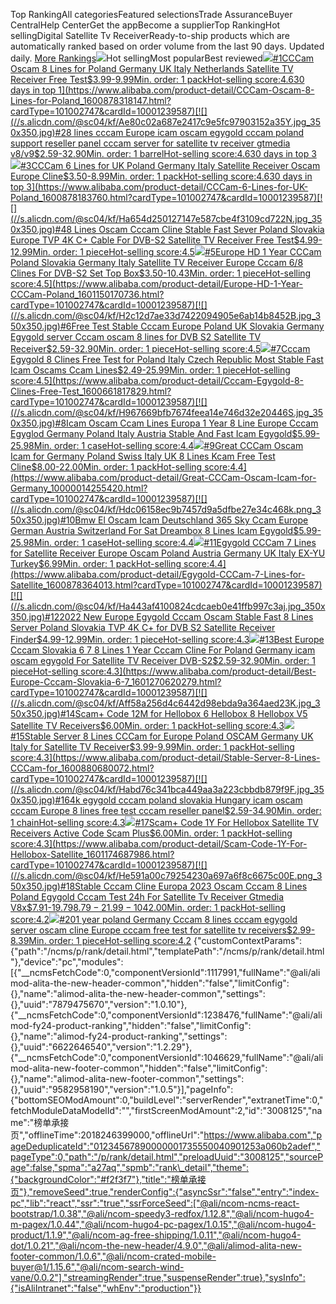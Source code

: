 Top RankingAll categoriesFeatured selectionsTrade AssuranceBuyer CentralHelp CenterGet the appBecome a supplierTop RankingHot sellingDigital Satellite Tv ReceiverReady-to-ship products which are automatically ranked based on order volume from the last 90 days. Updated daily. [More Rankings](https://sale.alibaba.com/p/rank/index.html?wx_navbar_transparent=true&path=/p/rank/index.html&ncms_spm=a27aq.21715648a27aq)![](//s.alicdn.com/@img/imgextra/i3/O1CN01DOv2KH1gQL6mEQ25X_!!6000000004136-0-tps-398-308.jpg)Hot sellingMost popularBest reviewed[![](//s.alicdn.com/@sc04/kf/H52cc16a8224c47baa0c4db3528802ccep.jpg_350x350.jpg)#1CCCam Oscam 8 Lines for Poland Germany UK Italy Netherlands Satellite TV Receiver Free Test$3.99-9.99Min. order: 1 packHot-selling score:4.630 days in top 1](https://www.alibaba.com/product-detail/CCCam-Oscam-8-Lines-for-Poland_1600878318147.html?cardType=101002747&cardId=10001239587)[![](//s.alicdn.com/@sc04/kf/Ae80c02a687e2417c9e5fc97903152a35Y.jpg_350x350.jpg)#28 lines cccam Europe icam oscam egygold cccam poland support reseller panel cccam server for satellite tv receiver gtmedia v8/v9$2.59-32.90Min. order: 1 barrelHot-selling score:4.630 days in top 3](https://www.alibaba.com/product-detail/8-lines-cccam-Europe-icam-oscam_10000017364044.html?cardType=101002747&cardId=10001239587)[![](//s.alicdn.com/@sc04/kf/H0ba6b9d602514c78a2743666b2f3814e6.jpg_350x350.jpg)#3CCCam 6 Lines for UK Poland Germany Italy Satellite Receiver Oscam Europe Cline$3.50-8.99Min. order: 1 packHot-selling score:4.630 days in top 3](https://www.alibaba.com/product-detail/CCCam-6-Lines-for-UK-Poland_1600878183760.html?cardType=101002747&cardId=10001239587)[![](//s.alicdn.com/@sc04/kf/Ha654d250127147e587cbe4f3109cd722N.jpg_350x350.jpg)#48 Lines Oscam Cccam Cline Stable Fast Sever Poland Slovakia Europe TVP 4K C+ Cable For DVB-S2 Satellite TV Receiver Free Test$4.99-12.99Min. order: 1 pieceHot-selling score:4.5](https://www.alibaba.com/product-detail/8-Lines-Oscam-Cccam-Cline-Stable_1600451135351.html?cardType=101002747&cardId=10001239587)[![](//s.alicdn.com/@sc04/kf/H3f56ec6a1f524dcca9161e9979ee8c92c.jpg_350x350.jpg)#5Europe HD 1 Year CCCam Poland Slovakia Germany Italy Satellite TV Receiver Europe Cccam 6/8 Clines For DVB-S2 Set Top Box$3.50-10.43Min. order: 1 pieceHot-selling score:4.5](https://www.alibaba.com/product-detail/Europe-HD-1-Year-CCCam-Poland_1601150170736.html?cardType=101002747&cardId=10001239587)[![](//s.alicdn.com/@sc04/kf/H2c12d7ae33d7422094905e6ab14b8452B.jpg_350x350.jpg)#6Free Test Stable Cccam Europe Poland UK Slovakia Germany Egygold server Cccam oscam 8 lines for DVB S2 Satellite TV Receiver$2.59-32.90Min. order: 1 pieceHot-selling score:4.5](https://www.alibaba.com/product-detail/Free-Test-Stable-Cccam-Europe-Poland_1601132609688.html?cardType=101002747&cardId=10001239587)[![](//s.alicdn.com/@sc04/kf/H96b413551557468993acfe2107ca6ecaK.jpg_350x350.jpg)#7Cccam Egygold 8 Clines Free Test for Poland Italy Czech Republic Most Stable Fast Icam Oscams Ccam Lines$2.49-25.99Min. order: 1 pieceHot-selling score:4.5](https://www.alibaba.com/product-detail/Cccam-Egygold-8-Clines-Free-Test_1600661817829.html?cardType=101002747&cardId=10001239587)[![](//s.alicdn.com/@sc04/kf/H967669bfb7674feea14e746d32e20446S.jpg_350x350.jpg)#8Icam Oscam Ccam Lines Europa 1 Year 8 Line Europe Cccam Egyglod Germany Poland Italy Austria Stable And Fast Icam Egygold$5.99-25.98Min. order: 1 caseHot-selling score:4.4](https://www.alibaba.com/product-detail/Icam-Oscam-Ccam-Lines-Europa-1_1600672373576.html?cardType=101002747&cardId=10001239587)[![](//s.alicdn.com/@sc04/kf/Hc0c244b1533047a7b5564bc4a1d8b327J.jpg_350x350.jpg)#9Great CCCam Oscam Icam for Germany Poland Swiss Italy UK 8 Lines Kcam Free Test Cline$8.00-22.00Min. order: 1 packHot-selling score:4.4](https://www.alibaba.com/product-detail/Great-CCCam-Oscam-Icam-for-Germany_10000014255420.html?cardType=101002747&cardId=10001239587)[![](//s.alicdn.com/@sc04/kf/Hdc06158ec9b7457d9a5dfbe27e34c468k.png_350x350.jpg)#10Bmw El Oscam Icam Deutschland 365 Sky Ccam Europe German Austria Switzerland For Sat Dreambox 8 Lines Icam Egygold$5.99-25.98Min. order: 1 caseHot-selling score:4.4](https://www.alibaba.com/product-detail/Bmw-El-Oscam-Icam-Deutschland-365_1600977230169.html?cardType=101002747&cardId=10001239587)[![](//s.alicdn.com/@sc04/kf/H76f8f8e22d34470a95c9de1cb6c43fd6j.jpg_350x350.jpg)#11Egygold CCCam 7 Lines for Satellite Receiver Europe Oscam Poland Austria Germany UK Italy EX-YU Turkey$6.99Min. order: 1 packHot-selling score:4.4](https://www.alibaba.com/product-detail/Egygold-CCCam-7-Lines-for-Satellite_1600878364013.html?cardType=101002747&cardId=10001239587)[![](//s.alicdn.com/@sc04/kf/Ha443af4100824cdcaeb0e41ffb997c3aj.jpg_350x350.jpg)#122022 New Europe Egygold Cccam Oscam Stable Fast 8 Lines Server Poland Slovakia TVP 4K C+ for DVB S2 Satellite Receiver Finder$4.99-12.99Min. order: 1 pieceHot-selling score:4.3](https://www.alibaba.com/product-detail/2022-New-Europe-Egygold-Cccam-Oscam_1600448883056.html?cardType=101002747&cardId=10001239587)[![](//s.alicdn.com/@sc04/kf/H9447e8724faa4588ba4f5d69cdf35be2J.jpg_350x350.jpg)#13Best Europe Cccam Slovakia 6 7 8 Lines 1 Year Cccam Cline For Poland Germany icam oscam egygold For Satellite TV Receiver DVB-S2$2.59-32.90Min. order: 1 pieceHot-selling score:4.3](https://www.alibaba.com/product-detail/Best-Europe-Cccam-Slovakia-6-7_1601270620279.html?cardType=101002747&cardId=10001239587)[![](//s.alicdn.com/@sc04/kf/Aff58a256d4c6442d98ebda9a364aed23K.jpg_350x350.jpg)#14Scam+ Code 12M for Hellobox 6 Hellobox 8 Hellobox V5 Satellite TV Receivers$6.00Min. order: 1 packHot-selling score:4.3](https://www.alibaba.com/product-detail/Scam-Code-12M-for-Hellobox-6_1600785910488.html?cardType=101002747&cardId=10001239587)[![](//s.alicdn.com/@sc04/kf/H4818e533513440a2a74eeb8282b7d6b80.jpg_350x350.jpg)#15Stable Server 8 Lines CCCam for Europe Poland OSCAM Germany UK Italy for Satellite TV Receiver$3.99-9.99Min. order: 1 packHot-selling score:4.3](https://www.alibaba.com/product-detail/Stable-Server-8-Lines-CCCam-for_1600880680072.html?cardType=101002747&cardId=10001239587)[![](//s.alicdn.com/@sc04/kf/Habd76c341bca449aa3a223cbbdb879f9F.jpg_350x350.jpg)#164k egygold cccam poland slovakia Hungary icam oscam cccam Europe 8 lines free test cccam reseller panel$2.59-34.90Min. order: 1 chainHot-selling score:4.3](https://www.alibaba.com/product-detail/4k-egygold-cccam-poland-slovakia-Hungary_10000017700089.html?cardType=101002747&cardId=10001239587)[![](//s.alicdn.com/@sc04/kf/S394669aaabb643cd97b530170131782eR.jpg_350x350.jpg)#17Scam+ Code 1Y For Hellobox Satellite TV Receivers Active Code Scam Plus$6.00Min. order: 1 packHot-selling score:4.3](https://www.alibaba.com/product-detail/Scam-Code-1Y-For-Hellobox-Satellite_1601174687986.html?cardType=101002747&cardId=10001239587)[![](//s.alicdn.com/@sc04/kf/He591a00c79254230a697a6f8c6675c00E.png_350x350.jpg)#18Stable Cccam Cline Europa 2023 Oscam Cccam 8 Lines Poland Egygold Cccam Test 24h For Satellite Tv Receiver Gtmedia V8x$7.91-19.79$8.79-21.99-10%Min. order: 1 bagHot-selling score:4.3](https://www.alibaba.com/product-detail/Stable-Cccam-Cline-Europa-2023-Oscam_1600958813962.html?cardType=101002747&cardId=10001239587)[![](//s.alicdn.com/@sc04/kf/H8decafe135354352b9391a2003f7cd5eD.jpg_350x350.jpg)#19GTMEDIA Mars Europe Code One Year Stable CCCam Server For GTMEDIA V8X V9 Prime V7 Pro V8 UHD$42.00Min. order: 1 packHot-selling score:4.2](https://www.alibaba.com/product-detail/GTMEDIA-Mars-Europe-Code-One-Year_1600612200281.html?cardType=101002747&cardId=10001239587)[![](//s.alicdn.com/@sc04/kf/H767168a575ab409f9f53949555de85160.jpg_350x350.jpg)#201 year poland Germany Cccam 8 lines cccam egygold server oscam cline Europe cccam free test for satellite tv receivers$2.99-8.39Min. order: 1 pieceHot-selling score:4.2](https://www.alibaba.com/product-detail/1-year-poland-Germany-Cccam-8_1601185538001.html?cardType=101002747&cardId=10001239587) {"customContextParams":{"path":"/ncms/p/rank/detail.html","templatePath":"/ncms/p/rank/detail.html"},"device":"pc","modules":[{"\_\_ncmsFetchCode":0,"componentVersionId":1117991,"fullName":"@ali/alimod-alita-the-new-header-common","hidden":"false","limitConfig":{},"name":"alimod-alita-the-new-header-common","settings":{},"uuid":"7879475670","version":"1.0.10"},{"\_\_ncmsFetchCode":0,"componentVersionId":1238476,"fullName":"@ali/alimod-fy24-product-ranking","hidden":"false","limitConfig":{},"name":"alimod-fy24-product-ranking","settings":{},"uuid":"6622646540","version":"1.2.29"},{"\_\_ncmsFetchCode":0,"componentVersionId":1046629,"fullName":"@ali/alimod-alita-new-footer-common","hidden":"false","limitConfig":{},"name":"alimod-alita-new-footer-common","settings":{},"uuid":"9582958190","version":"1.0.5"}],"pageInfo":{"bottomSEOModAmount":0,"buildLevel":"serverRender","extranetTime":0,"fetchModuleDataModelId":"","firstScreenModAmount":2,"id":"3008125","name":"榜单承接页","offlineTime":2018246399000,"offlineUrl":"https://www.alibaba.com","pageDeduplicateId":"01234567890000001735550040901253a060b2adef","pageType":0,"path":"/p/rank/detail.html","preloadUuid":"3008125","sourcePage":false,"spma":"a27aq","spmb":"rank\_detail","theme":{"backgroundColor":"#f2f3f7"},"title":"榜单承接页"},"removeSeed":true,"renderConfig":{"asyncSsr":"false","entry":"index-pc","lib":"react","ssr":"true","ssrForceSeed":["@ali/ncom-ncms-react-bootstrap/1.0.38","@ali/ncom-speedy3-redfox/1.12.8","@ali/ncom-hugo4-m-pagex/1.0.44","@ali/ncom-hugo4-pc-pagex/1.0.15","@ali/ncom-hugo4-product/1.1.9","@ali/ncom-ag-free-shipping/1.0.11","@ali/ncom-hugo4-dot/1.0.21","@ali/ncom-the-new-header/4.9.0","@ali/alimod-alita-new-footer-common/1.0.6","@ali/ncom-crated-mobile-buyer@1/1.15.6","@ali/ncom-search-wind-vane/0.0.2"],"streamingRender":true,"suspenseRender":true},"sysInfo":{"isAliIntranet":"false","whEnv":"production"}} 